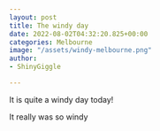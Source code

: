 ```yaml
---
layout: post
title: The windy day
date: 2022-08-02T04:32:20.825+00:00
categories: Melbourne
image: "/assets/windy-melbourne.png"
author:
- ShinyGiggle

---
```

It is quite a windy day today!

It really was so windy
